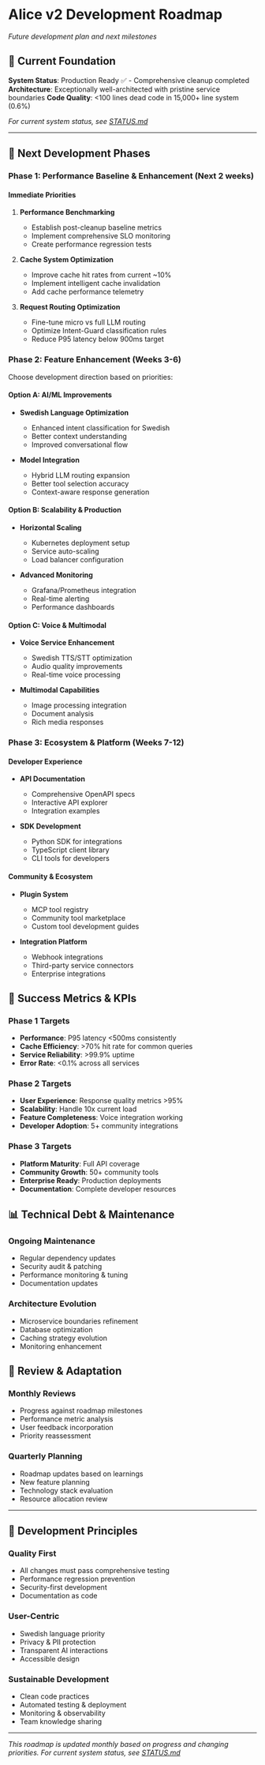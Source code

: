# Alice v2 Development Roadmap
*Future development plan and next milestones*

## 🎯 Current Foundation

**System Status**: Production Ready ✅ - Comprehensive cleanup completed
**Architecture**: Exceptionally well-architected with pristine service boundaries
**Code Quality**: <100 lines dead code in 15,000+ line system (0.6%)

*For current system status, see [STATUS.md](STATUS.md)*

---

## 🚀 Next Development Phases

### **Phase 1: Performance Baseline & Enhancement (Next 2 weeks)**

#### **Immediate Priorities**
1. **Performance Benchmarking**
   - Establish post-cleanup baseline metrics
   - Implement comprehensive SLO monitoring
   - Create performance regression tests

2. **Cache System Optimization** 
   - Improve cache hit rates from current ~10%
   - Implement intelligent cache invalidation
   - Add cache performance telemetry

3. **Request Routing Optimization**
   - Fine-tune micro vs full LLM routing
   - Optimize Intent-Guard classification rules
   - Reduce P95 latency below 900ms target

### **Phase 2: Feature Enhancement (Weeks 3-6)**

Choose development direction based on priorities:

#### **Option A: AI/ML Improvements**
- **Swedish Language Optimization**
  - Enhanced intent classification for Swedish
  - Better context understanding
  - Improved conversational flow

- **Model Integration**
  - Hybrid LLM routing expansion
  - Better tool selection accuracy
  - Context-aware response generation

#### **Option B: Scalability & Production**
- **Horizontal Scaling**
  - Kubernetes deployment setup
  - Service auto-scaling
  - Load balancer configuration

- **Advanced Monitoring**
  - Grafana/Prometheus integration
  - Real-time alerting
  - Performance dashboards

#### **Option C: Voice & Multimodal**
- **Voice Service Enhancement**
  - Swedish TTS/STT optimization
  - Audio quality improvements
  - Real-time voice processing

- **Multimodal Capabilities**
  - Image processing integration
  - Document analysis
  - Rich media responses

### **Phase 3: Ecosystem & Platform (Weeks 7-12)**

#### **Developer Experience**
- **API Documentation**
  - Comprehensive OpenAPI specs
  - Interactive API explorer
  - Integration examples

- **SDK Development**
  - Python SDK for integrations
  - TypeScript client library
  - CLI tools for developers

#### **Community & Ecosystem**
- **Plugin System**
  - MCP tool registry
  - Community tool marketplace
  - Custom tool development guides

- **Integration Platform**
  - Webhook integrations
  - Third-party service connectors
  - Enterprise integrations

## 🎯 Success Metrics & KPIs

### **Phase 1 Targets**
- **Performance**: P95 latency <500ms consistently
- **Cache Efficiency**: >70% hit rate for common queries
- **Service Reliability**: >99.9% uptime
- **Error Rate**: <0.1% across all services

### **Phase 2 Targets**
- **User Experience**: Response quality metrics >95%
- **Scalability**: Handle 10x current load
- **Feature Completeness**: Voice integration working
- **Developer Adoption**: 5+ community integrations

### **Phase 3 Targets**
- **Platform Maturity**: Full API coverage
- **Community Growth**: 50+ community tools
- **Enterprise Ready**: Production deployments
- **Documentation**: Complete developer resources

## 📊 Technical Debt & Maintenance

### **Ongoing Maintenance**
- Regular dependency updates
- Security audit & patching
- Performance monitoring & tuning
- Documentation updates

### **Architecture Evolution**
- Microservice boundaries refinement
- Database optimization
- Caching strategy evolution
- Monitoring enhancement

## 🔄 Review & Adaptation

### **Monthly Reviews**
- Progress against roadmap milestones
- Performance metric analysis
- User feedback incorporation
- Priority reassessment

### **Quarterly Planning**
- Roadmap updates based on learnings
- New feature planning
- Technology stack evaluation
- Resource allocation review

---

## 🎪 Development Principles

### **Quality First**
- All changes must pass comprehensive testing
- Performance regression prevention
- Security-first development
- Documentation as code

### **User-Centric**
- Swedish language priority
- Privacy & PII protection
- Transparent AI interactions
- Accessible design

### **Sustainable Development**
- Clean code practices
- Automated testing & deployment
- Monitoring & observability
- Team knowledge sharing

---
*This roadmap is updated monthly based on progress and changing priorities.*
*For current system status, see [STATUS.md](STATUS.md)*